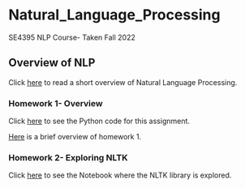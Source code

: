 # Natural_Language_Processing
SE4395 NLP Course- Taken Fall 2022

## Overview of NLP

Click [here](/Overviews/NLP_Overview.pdf) to read a short overview of Natural Language Processing. 


### Homework 1- Overview

Click [here](/Homework1/Homework1_KLK170230.py) to see the Python code for this assignment.

[Here](/Overviews/Homework1_overview.pdf) is a brief overview of homework 1.

### Homework 2- Exploring NLTK

Click [here](/Homework3/Assignment3_ExploringNLTK.pdf) to see the Notebook where the NLTK library is explored.
